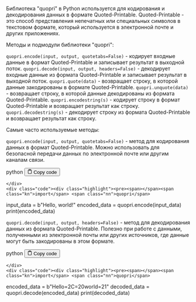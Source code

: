 <p>Библиотека "quopri" в Python используется для кодирования и декодирования данных в формате Quoted-Printable.
Quoted-Printable - это способ представления непечатных или специальных символов в текстовом формате,
который используется в электронной почте и других приложениях.</p>
<p>Методы и подмодули библиотеки "quopri":</p>
<p><code>quopri.encode(input, output, quotetabs=False)</code> - кодирует входные данные в формат Quoted-Printable и записывает результат в выходной поток.
<code>quopri.decode(input, output, headers=False)</code> - декодирует входные данные из формата Quoted-Printable и записывает результат в выходной поток.
<code>quopri.quote(data)</code> - возвращает строку, в которой данные закодированы в формате Quoted-Printable.
<code>quopri.unquote(data)</code> - возвращает строку, в которой данные декодированы из формата Quoted-Printable.
<code>quopri.encodestring(s)</code> - кодирует строку в формат Quoted-Printable и возвращает результат как строку.
<code>quopri.decodestring(s)</code> - декодирует строку из формата Quoted-Printable и возвращает результат как строку.</p>
<p>Самые часто используемые методы:</p>
<p><code>quopri.encode(input, output, quotetabs=False)</code> - метод для кодирования данных в формат Quoted-Printable.
Можно использовать для безопасной передачи данных по электронной почте или другим каналам связи.</p>
<div class="code-element">
    <div class="lang-line">
        <text>python</text>
        <button class="copy-button"
        onclick="copyCode(this)">
    <svg stroke="currentColor"
         fill="none"
         stroke-width="2"
         viewBox="0 0 24 24"
         stroke-linecap="round"
         stroke-linejoin="round"
         class="h-4 w-4"
         height="1em"
         width="1em"
         xmlns="http://www.w3.org/2000/svg">
        <path d="M16 4h2a2 2 0 0 1 2 2v14a2 2 0 0 1-2 2H6a2 2 0 0 1-2-2V6a2 2 0 0 1 2-2h2"></path>
        <rect x="8" y="2" width="8" height="4" rx="1" ry="1"></rect>
    </svg>
    <text>Copy code</text>
</button>

    </div>
    <div class="code"><div class="highlight"><pre><span></span><span class="kn">import</span> <span class="nn">quopri</span>

<span class="n">input_data</span> <span class="o">=</span> <span class="sa">b</span><span class="s2">&quot;Hello, world!&quot;</span>
<span class="n">encoded_data</span> <span class="o">=</span> <span class="n">quopri</span><span class="o">.</span><span class="n">encode</span><span class="p">(</span><span class="n">input_data</span><span class="p">)</span>
<span class="nb">print</span><span class="p">(</span><span class="n">encoded_data</span><span class="p">)</span>
</pre></div></div>
</div>

<p><code>quopri.decode(input, output, headers=False)</code> - метод для декодирования данных из формата Quoted-Printable.
Полезно при работе с данными, полученными из электронной почты или других источников, где данные могут быть закодированы в этом формате.</p>
<div class="code-element">
    <div class="lang-line">
        <text>python</text>
        <button class="copy-button"
        onclick="copyCode(this)">
    <svg stroke="currentColor"
         fill="none"
         stroke-width="2"
         viewBox="0 0 24 24"
         stroke-linecap="round"
         stroke-linejoin="round"
         class="h-4 w-4"
         height="1em"
         width="1em"
         xmlns="http://www.w3.org/2000/svg">
        <path d="M16 4h2a2 2 0 0 1 2 2v14a2 2 0 0 1-2 2H6a2 2 0 0 1-2-2V6a2 2 0 0 1 2-2h2"></path>
        <rect x="8" y="2" width="8" height="4" rx="1" ry="1"></rect>
    </svg>
    <text>Copy code</text>
</button>

    </div>
    <div class="code"><div class="highlight"><pre><span></span><span class="kn">import</span> <span class="nn">quopri</span>

<span class="n">encoded_data</span> <span class="o">=</span> <span class="sa">b</span><span class="s2">&quot;Hello=2C=20world=21&quot;</span>
<span class="n">decoded_data</span> <span class="o">=</span> <span class="n">quopri</span><span class="o">.</span><span class="n">decode</span><span class="p">(</span><span class="n">encoded_data</span><span class="p">)</span>
<span class="nb">print</span><span class="p">(</span><span class="n">decoded_data</span><span class="p">)</span>
</pre></div></div>
</div>